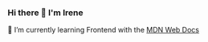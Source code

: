 ### Hi there 👋 I'm Irene

🌱 I’m currently learning Frontend with the <a href="https://developer.mozilla.org/en-US/docs/Learn/Front-end_web_developer">MDN Web Docs</a>

